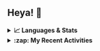 ## Heya! 👋

<details>
  <summary><strong>📈 Languages & Stats</strong></summary>
  <img src="https://github-readme-stats.vercel.app/api?username=bunningss&show_icons=true&theme=dark&hide_border=true"
       alt="Tayef's GitHub stats" />
  <img src="https://github-readme-stats.vercel.app/api/top-langs/?username=bunningss&show_icons=true&theme=dark&hide_border=true&layout=compact&langs_count=5"
       alt="Tayef's Top GitHub Languages" />
</details>

<details>
<summary><strong> :zap: My Recent Activities </strong></summary>

<!-- ACTIVITY-LIST:START -->
- [bunningss pushed to master in bunningss/pulse__server](https://github.com/bunningss/pulse__server/compare/b2d3cffd6b...bb5fb20820)
- [bunningss forked bunningss/bKash-with-nextjs from kuhelahmed2024/bKash-with-nextjs](https://github.com/bunningss/bKash-with-nextjs)
- [bunningss pushed to master in bunningss/pulse__server](https://github.com/bunningss/pulse__server/compare/62a9dc6ee0...630f2977f7)
- [bunningss pushed to master in bunningss/pulse__server](https://github.com/bunningss/pulse__server/compare/d42aa53ec3...62a9dc6ee0)
- [bunningss made bunningss/pulse__server public](https://github.com/bunningss/pulse__server)
<!-- ACTIVITY-LIST:END -->

</details>

